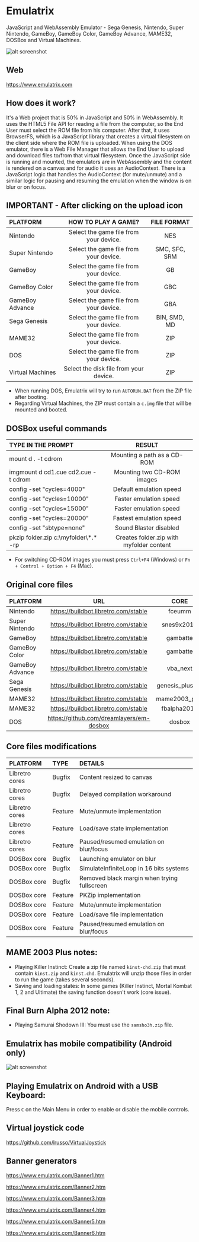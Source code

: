 # Emulatrix

JavaScript and WebAssembly Emulator - Sega Genesis, Nintendo, Super Nintendo, GameBoy, GameBoy Color, GameBoy Advance, MAME32, DOSBox and Virtual Machines.

![alt screenshot](https://raw.githubusercontent.com/lrusso/Emulatrix/master/Emulatrix1.png)

## Web

https://www.emulatrix.com

## How does it work?

It's a Web project that is 50% in JavaScript and 50% in WebAssembly. It uses the HTML5 File API for reading a file from the computer, so the End User must select the ROM file from his computer. After that, it uses BrowserFS, which is a JavaScript library that creates a virtual filesystem on the client side where the ROM file is uploaded. When using the DOS emulator, there is a Web File Manager that allows the End User to upload and download files to/from that virtual filesystem. Once the JavaScript side is running and mounted, the emulators are in WebAssembly and the content is rendered on a canvas and for audio it uses an AudioContext. There is a JavaScript logic that handles the AudioContext (for mute/unmute) and a similar logic for pausing and resuming the emulation when the window is on blur or on focus.

## IMPORTANT - After clicking on the upload icon

| PLATFORM  | HOW TO PLAY A GAME?  | FILE FORMAT |
| :------------ |:---------------:| :-----:|
| Nintendo | Select the game file from your device. | NES |
| Super Nintendo | Select the game file from your device. | SMC, SFC, SRM |
| GameBoy | Select the game file from your device. | GB |
| GameBoy Color | Select the game file from your device. | GBC |
| GameBoy Advance | Select the game file from your device. | GBA |
| Sega Genesis | Select the game file from your device. | BIN, SMD, MD |
| MAME32 | Select the game file from your device. | ZIP |
| DOS | Select the game file from your device. | ZIP |
| Virtual Machines | Select the disk file from your device. | ZIP |

- When running DOS, Emulatrix will try to run ```AUTORUN.BAT``` from the ZIP file after booting.
- Regarding Virtual Machines, the ZIP must contain a ```c.img``` file that will be mounted and booted.

## DOSBox useful commands

| TYPE IN THE PROMPT  | RESULT  |
| :------------ |:---------------:|
| mount d . -t cdrom | Mounting a path as a CD-ROM |
| imgmount d cd1.cue cd2.cue -t cdrom | Mounting two CD-ROM images |
| config -set "cycles=4000" | Default emulation speed |
| config -set "cycles=10000" | Faster emulation speed |
| config -set "cycles=15000" | Faster emulation speed |
| config -set "cycles=20000" | Fastest emulation speed |
| config -set "sbtype=none" | Sound Blaster disabled |
| pkzip folder.zip c:\myfolder\\*.\* -rp | Creates folder.zip with myfolder content |

- For switching CD-ROM images you must press ```Ctrl+F4``` (Windows) or ```Fn + Control + Option + F4``` (Mac).

## Original core files

| PLATFORM  | URL  | CORE
| :------------ |:---------------:| :-----:|
| Nintendo | https://buildbot.libretro.com/stable | fceumm
| Super Nintendo | https://buildbot.libretro.com/stable | snes9x2010
| GameBoy | https://buildbot.libretro.com/stable | gambatte
| GameBoy Color | https://buildbot.libretro.com/stable | gambatte
| GameBoy Advance | https://buildbot.libretro.com/stable | vba_next
| Sega Genesis | https://buildbot.libretro.com/stable | genesis_plus_gx
| MAME32 | https://buildbot.libretro.com/stable | mame2003_plus
| MAME32 | https://buildbot.libretro.com/stable | fbalpha2012
| DOS | https://github.com/dreamlayers/em-dosbox | dosbox

## Core files modifications

| PLATFORM  | TYPE  | DETAILS |
| :------------ |:--------------- |:---------------|
| Libretro cores | Bugfix | Content resized to canvas |
| Libretro cores | Bugfix | Delayed compilation workaround |
| Libretro cores | Feature | Mute/unmute implementation |
| Libretro cores | Feature | Load/save state implementation |
| Libretro cores | Feature | Paused/resumed emulation on blur/focus |
| DOSBox core | Bugfix | Launching emulator on blur |
| DOSBox core | Bugfix | SimulateInfiniteLoop in 16 bits systems |
| DOSBox core | Bugfix | Removed black margin when trying fullscreen |
| DOSBox core | Feature | PKZip implementation |
| DOSBox core | Feature | Mute/unmute implementation |
| DOSBox core | Feature | Load/save file implementation |
| DOSBox core | Feature | Paused/resumed emulation on blur/focus |

## MAME 2003 Plus notes:

- Playing Killer Instinct: Create a zip file named ```kinst-chd.zip``` that must contain ```kinst.zip``` and ```kinst.chd```. Emulatrix will unzip those files in order to run the game (takes several seconds).
- Saving and loading states: In some games (Killer Instinct, Mortal Kombat 1, 2 and Ultimate) the saving function doesn't work (core issue).

## Final Burn Alpha 2012 note:

- Playing Samurai Shodown III: You must use the ```samsho3h.zip``` file.

## Emulatrix has mobile compatibility (Android only)

![alt screenshot](https://raw.githubusercontent.com/lrusso/Emulatrix/master/Emulatrix2.png)

## Playing Emulatrix on Android with a USB Keyboard:

Press ```C``` on the Main Menu in order to enable or disable the mobile controls.

## Virtual joystick code

https://github.com/lrusso/VirtualJoystick

## Banner generators

https://www.emulatrix.com/Banner1.htm

https://www.emulatrix.com/Banner2.htm

https://www.emulatrix.com/Banner3.htm

https://www.emulatrix.com/Banner4.htm

https://www.emulatrix.com/Banner5.htm

https://www.emulatrix.com/Banner6.htm
